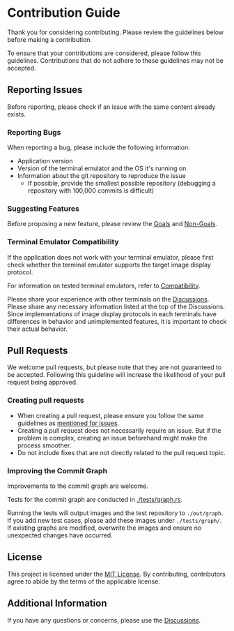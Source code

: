 # Contribution Guide

Thank you for considering contributing. Please review the guidelines below before making a contribution.

To ensure that your contributions are considered, please follow this guidelines. Contributions that do not adhere to these guidelines may not be accepted.

## Reporting Issues

Before reporting, please check if an issue with the same content already exists.

### Reporting Bugs

When reporting a bug, please include the following information:

- Application version
- Version of the terminal emulator and the OS it's running on
- Information about the git repository to reproduce the issue
  - If possible, provide the smallest possible repository (debugging a repository with 100,000 commits is difficult)

### Suggesting Features

Before proposing a new feature, please review the [Goals](./README.md#goals) and [Non-Goals](./README.md#non-goals).

### Terminal Emulator Compatibility

If the application does not work with your terminal emulator, please first check whether the terminal emulator supports the target image display protocol.

For information on tested terminal emulators, refer to [Compatibility](./README.md#compatibility).

Please share your experience with other terminals on the [Discussions](https://github.com/lusingander/serie/discussions/29). Please share any necessary information listed at the top of the Discussions. Since implementations of image display protocols in each terminals have differences in behavior and unimplemented features, it is important to check their actual behavior.

## Pull Requests

We welcome pull requests, but please note that they are not guaranteed to be accepted. Following this guideline will increase the likelihood of your pull request being approved.

### Creating pull requests

- When creating a pull request, please ensure you follow the same guidelines as [mentioned for issues](#reporting-issues).
- Creating a pull request does not necessarily require an issue. But if the problem is complex, creating an issue beforehand might make the process smoother.
- Do not include fixes that are not directly related to the pull request topic.

### Improving the Commit Graph

Improvements to the commit graph are welcome.

Tests for the commit graph are conducted in [./tests/graph.rs](./tests/graph.rs).

Running the tests will output images and the test repository to `./out/graph`.
If you add new test cases, please add these images under `./tests/graph/`.
If existing graphs are modified, overwrite the images and ensure no unexpected changes have occurred.

## License

This project is licensed under the [MIT License](LICENSE). By contributing, contributors agree to abide by the terms of the applicable license.

## Additional Information

If you have any questions or concerns, please use the [Discussions](https://github.com/lusingander/serie/discussions).
